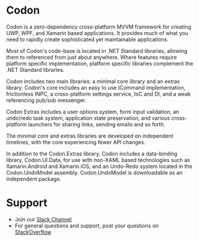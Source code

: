 # Codon
Codon is a zero-dependency cross-platform MVVM framework 
for creating UWP, WPF, and Xamarin based applications. 
It provides much of what you need to rapidly create sophisticated 
yet maintainable applications. 

Most of Codon's code-base is located in .NET Standard libraries, 
allowing them to referenced from just about anywhere. Where features require platform specific implementation, 
platform specific libraries complement the .NET Standard libraries.

Codon includes two main libraries: a minimal core library and an extras library.
Codon's core includes an easy to use ICommand implementation, frictionless INPC, a cross-platform settings service, IoC and DI, and a weak referencing pub/sub messenger. 

Codon Extras includes a user options system, form input validation, 
an undo/redo task system, application state preservation, and various cross-platform launchers for sharing links, sending emails and so forth.

The minimal core and extras libraries are developed on independent timelines, 
with the core experiencing fewer API changes.

In addition to the Codon.Extras library, 
Codon includes a data-binding library, Codon.UI.Data, 
for use with non-XAML based technologies such as Xamarin.Android and Xamarin.iOS;
and an Undo-Redo system located in the Codon.UndoModel assembly.
Codon.UndoModel is downloadable as an independent package.

# Support
- Join our [Slack Channel](https://codonfx.slack.com)
- For general questions and support, post your questions on [StackOverflow](http://stackoverflow.com/questions/tagged/codon)
